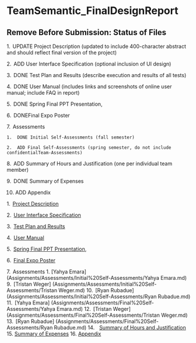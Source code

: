 # TeamSemantic_FinalDesignReport

## Remove Before Submission: Status of Files

1.  UPDATE Project Description (updated to include 400-character abstract and should reflect final version of the project)

2.  ADD User Interface Specification (optional inclusion of UI design)

3.  DONE Test Plan and Results (describe execution and results of all tests)

4.  DONE User Manual (includes links and screenshots of online user manual; include FAQ in report)

5.  DONE Spring Final PPT Presentation, 

6.  DONEFinal Expo Poster

7.  Assessments

    1.  DONE Initial Self-Assessments (fall semester)

    2.  ADD Final Self-Assessments (spring semester, do not include confidentialTeam-Assessments)

8.  ADD Summary of Hours and Justification (one per individual team member)

9.  DONE Summary of Expenses

10. ADD Appendix



1.  [Project Description](Assignments/ProjectDescription)

2.  [User Interface Specification](Assignments/UserInterfaceSpecification)

3.  [Test Plan and Results](Assignments/TestPlan%20and%20Results.pdf)

4.  [User Manual](Assignments/User%20Manual.pdf)

5.  [Spring Final PPT Presentation](Assignments/Spring%20Final%20PPT%20Presentation.pptx),

6.  [Final Expo Poster](Assignments/Final%20EXPO%20Poster.pdf)

7.  Assessments
    1. [Yahya Emara] (Assignments/Assessments/Initial%20Self-Assessments/Yahya Emara.md)
9.  [Tristan Weger] (Assignments/Assessments/Initial%20Self-Assessments/Tristan Weger.md)
10.  [Ryan Rubadue] (Assignments/Assessments/Initial%20Self-Assessments/Ryan Rubadue.md)
11.  [Yahya Emara] (Assignments/Assessments/Final%20Self-Assessments/Yahya Emara.md)
12.  [Tristan Weger] (Assignments/Assessments/Final%20Self-Assessments/Tristan Weger.md)
13.  [Ryan Rubadue] (Assignments/Assessments/Final%20Self-Assessments/Ryan Rubadue.md) 
14.    [Summary of Hours and Justification](Assignments/Summary%20of%20Hours%20and%20Justification)
15. [Summary of Expenses](Assignments/Summary%20of%20Expenses)
16. [Appendix](Assignments/Appendix)
